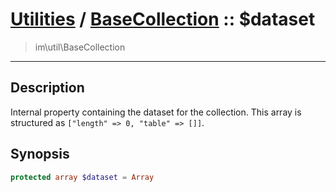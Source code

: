 # [Utilities](util.md) / [BaseCollection](util-BaseCollection.md) :: $dataset
 > im\util\BaseCollection
____

## Description
Internal property containing the dataset for the collection.
This array is structured as `["length" => 0, "table" => []]`.

## Synopsis
```php
protected array $dataset = Array
```
